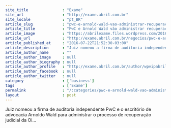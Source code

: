 ```yaml
---
site_title               : "Exame"
site_url                 : "http://exame.abril.com.br"
site_locale              : "pt_BR"
article_slug             : "pwc-e-arnold-wald-vao-administrar-recuperacao-judicial-da-oi"
article_title            : "PwC e Arnold Wald vão administrar recuperação judicial da Oi"
article_image            : "https://abrilexame.files.wordpress.com/2016/09/size_960_16_9_oi-loja9.jpg?quality=70&strip=all&w=960"
article_url              : "http://exame.abril.com.br/negocios/pwc-e-arnold-wald-vao-administrar-recuperacao-judicial-da-oi/"
article_published_at     : "2016-07-22T21:52:30-03:00"
article_description      : "Juiz nomeou a firma de auditoria independente PwC e o escritório de advocacia Arnoldo Wald para administrar o processo de recuperação judicial da Oi..."
article_author_name      : ""
article_author_image     : null
article_author_biography : null
article_author_profile   : "http://exame.abril.com.br/author/wpvipabril/"
article_author_facebook  : null
article_author_twitter   : null
category                 : ['business']
tags                     : ['Exame']
permalink                : "/:categories/pwc-e-arnold-wald-vao-administrar-recuperacao-judicial-da-oi/"
layout                   : post
---
```


Juiz nomeou a firma de auditoria independente PwC e o escritório de advocacia Arnoldo Wald para administrar o processo de recuperação judicial da Oi...
